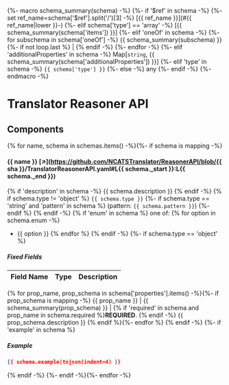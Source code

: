{%- macro schema_summary(schema) -%}
    {%- if '$ref' in schema -%}
        {%- set ref_name=schema['$ref'].split('/')[3] -%}
        [{{ ref_name }}](#{{ ref_name|lower }}-)
    {%- elif schema['type'] == 'array' -%}
        [{{ schema_summary(schema['items']) }}]
    {%- elif 'oneOf' in schema -%}
        {%- for subschema in schema['oneOf'] -%}
            {{ schema_summary(subschema) }}
            {%- if not loop.last %} \| {% endif -%}
        {%- endfor -%}
    {%- elif 'additionalProperties' in schema -%}
        Map[`string`, {{ schema_summary(schema['additionalProperties']) }}]
    {%- elif 'type' in schema -%}
        `{{ schema['type'] }}`
    {%- else -%}
        any
    {%- endif -%}
{%- endmacro -%}

# Translator Reasoner API

## Components

{% for name, schema in schemas.items() -%}{%- if schema is mapping -%}
#### {{ name }} [↗](https://github.com/NCATSTranslator/ReasonerAPI/blob/{{ sha }}/TranslatorReasonerAPI.yaml#L{{ schema._start }}:L{{ schema._end }})

{% if 'description' in schema -%}
{{ schema.description }}
{% endif -%}
{% if schema.type != 'object' %}
`{{ schema.type }}`
{%- if schema.type == 'string' and 'pattern' in schema %} (pattern: `{{ schema.pattern }}`)
{%- endif %}
{% endif -%}
{% if 'enum' in schema %}
one of:
{% for option in schema.enum -%}
* {{ option }}
{% endfor %}
{% endif -%}
{%- if schema.type == 'object' %}
##### Fixed Fields

Field Name | Type | Description
---|:---:|---
{% for prop_name, prop_schema in schema['properties'].items() -%}{%- if prop_schema is mapping -%}
    {{ prop_name }} | {{ schema_summary(prop_schema) }} | {% if 'required' in schema and prop_name in schema.required %}**REQUIRED**. {% endif -%}
    {{ prop_schema.description }}
{% endif %}{%- endfor %}
{% endif -%}
{%- if 'example' in schema %}
##### Example

```json
{{ schema.example|tojson(indent=4) }}
```

{% endif -%}
{%- endif -%}{%- endfor -%}

